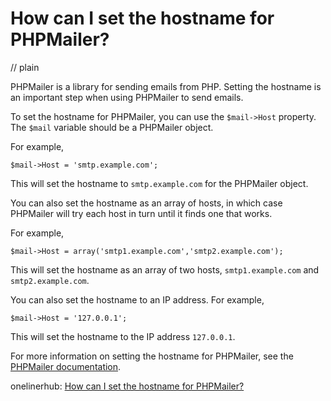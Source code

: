 # How can I set the hostname for PHPMailer?
// plain

PHPMailer is a library for sending emails from PHP. Setting the hostname is an important step when using PHPMailer to send emails.

To set the hostname for PHPMailer, you can use the `$mail->Host` property. The `$mail` variable should be a PHPMailer object.

For example,

```
$mail->Host = 'smtp.example.com';
```

This will set the hostname to `smtp.example.com` for the PHPMailer object.

You can also set the hostname as an array of hosts, in which case PHPMailer will try each host in turn until it finds one that works.

For example,

```
$mail->Host = array('smtp1.example.com','smtp2.example.com');
```

This will set the hostname as an array of two hosts, `smtp1.example.com` and `smtp2.example.com`.

You can also set the hostname to an IP address. For example,

```
$mail->Host = '127.0.0.1';
```

This will set the hostname to the IP address `127.0.0.1`.

For more information on setting the hostname for PHPMailer, see the [PHPMailer documentation](https://github.com/PHPMailer/PHPMailer/wiki/Tutorial).

onelinerhub: [How can I set the hostname for PHPMailer?](https://onelinerhub.com/phpmailer/how-can-i-set-the-hostname-for-phpmailer)